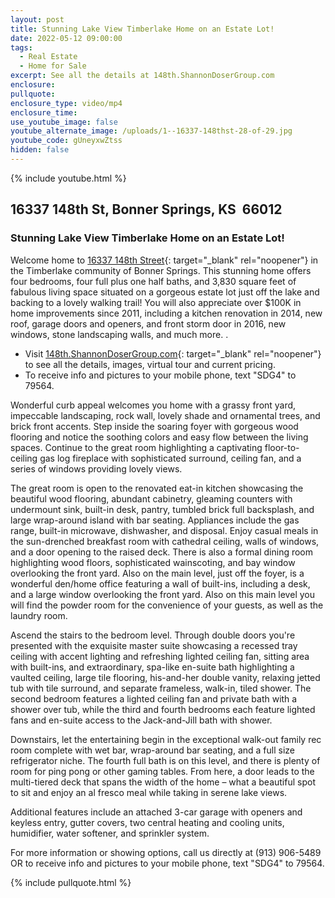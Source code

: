 ```yaml
---
layout: post
title: Stunning Lake View Timberlake Home on an Estate Lot!
date: 2022-05-12 09:00:00
tags:
  - Real Estate
  - Home for Sale
excerpt: See all the details at 148th.ShannonDoserGroup.com
enclosure:
pullquote:
enclosure_type: video/mp4
enclosure_time:
use_youtube_image: false
youtube_alternate_image: /uploads/1--16337-148thst-28-of-29.jpg
youtube_code: gUneyxwZtss
hidden: false
---
```

{% include youtube.html %}

## 16337 148th St, Bonner Springs, KS&nbsp; 66012

### Stunning Lake View Timberlake Home on an Estate Lot\!

Welcome home to [16337 148th Street](http://148th.shannondosergroup.com/){: target="_blank" rel="noopener"} in the Timberlake community of Bonner Springs. This stunning home offers four bedrooms, four full plus one half baths, and 3,830 square feet of fabulous living space situated on a gorgeous estate lot just off the lake and backing to a lovely walking trail\! You will also appreciate over $100K in home improvements since 2011, including a kitchen renovation in 2014, new roof, garage doors and openers, and front storm door in 2016, new windows, stone landscaping walls, and much more. .

* Visit [148th.ShannonDoserGroup.com](http://148th.ihousenet.com/){: target="_blank" rel="noopener"} to see all the details, images, virtual tour and current pricing.
* To receive info and pictures to your mobile phone, text "SDG4" to 79564.

Wonderful curb appeal welcomes you home with a grassy front yard, impeccable landscaping, rock wall, lovely shade and ornamental trees, and brick front accents. Step inside the soaring foyer with gorgeous wood flooring and notice the soothing colors and easy flow between the living spaces. Continue to the great room highlighting a captivating floor-to-ceiling gas log fireplace with sophisticated surround, ceiling fan, and a series of windows providing lovely views.

The great room is open to the renovated eat-in kitchen showcasing the beautiful wood flooring, abundant cabinetry, gleaming counters with undermount sink, built-in desk, pantry, tumbled brick full backsplash, and large wrap-around island with bar seating. Appliances include the gas range, built-in microwave, dishwasher, and disposal. Enjoy casual meals in the sun-drenched breakfast room with cathedral ceiling, walls of windows, and a door opening to the raised deck. There is also a formal dining room highlighting wood floors, sophisticated wainscoting, and bay window overlooking the front yard. Also on the main level, just off the foyer, is a wonderful den/home office featuring a wall of built-ins, including a desk, and a large window overlooking the front yard. Also on this main level you will find the powder room for the convenience of your guests, as well as the laundry room.

Ascend the stairs to the bedroom level. Through double doors you're presented with the exquisite master suite showcasing a recessed tray ceiling with accent lighting and refreshing lighted ceiling fan, sitting area with built-ins, and extraordinary, spa-like en-suite bath highlighting a vaulted ceiling, large tile flooring, his-and-her double vanity, relaxing jetted tub with tile surround, and separate frameless, walk-in, tiled shower. The second bedroom features a lighted ceiling fan and private bath with a shower over tub, while the third and fourth bedrooms each feature lighted fans and en-suite access to the Jack-and-Jill bath with shower.

Downstairs, let the entertaining begin in the exceptional walk-out family rec room complete with wet bar, wrap-around bar seating, and a full size refrigerator niche. The fourth full bath is on this level, and there is plenty of room for ping pong or other gaming tables. From here, a door leads to the multi-tiered deck that spans the width of the home – what a beautiful spot to sit and enjoy an al fresco meal while taking in serene lake views.

Additional features include an attached 3-car garage with openers and keyless entry, gutter covers, two central heating and cooling units, humidifier, water softener, and sprinkler system.

For more information or showing options, call us directly at (913) 906-5489 OR to receive info and pictures to your mobile phone, text "SDG4" to 79564.

{% include pullquote.html %}
